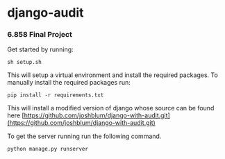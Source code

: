 django-audit
============

### 6.858 Final Project

Get started by running:

    sh setup.sh

This will setup a virtual environment and install the required packages. To manually install the required packages run:
    
    pip install -r requirements.txt

This will install a modified version of django whose source can be found here [https://github.com/joshblum/django-with-audit.git](https://github.com/joshblum/django-with-audit.git)

To get the server running run the following command.

    python manage.py runserver
